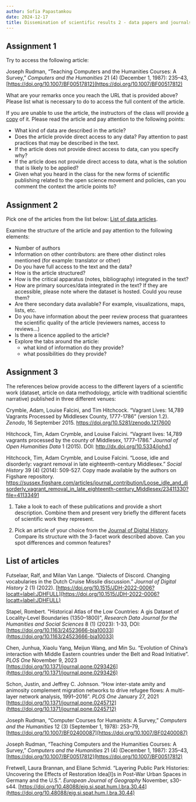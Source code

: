```yaml
---
author: Sofia Papastamkou 
date: 2024-12-17
title: Dissemination of scientific results 2 - data papers and journals 
---
```


## Assignment 1 

Try to access the following article: 

Joseph Rudman, “Teaching Computers and the Humanities Courses: A Survey,” _Computers and the Humanities_ 21 (4) (December 1, 1987): 235–43, [https://doi.org/10.1007/BF00517812](https://doi.org/10.1007/BF00517812)  

What are your remarks once you reach the URL that is provided above? Please list what is necessary to do to access the full content of the article. 

If you are unable to use the article, the instructors of the class will provide [a copy](/assets/data/rudman-1987-teaching-computers-and-the-humanities-courses-a-survey.pdf) of it. Please read the article and pay attention to the following points: 

- What kind of data are described in the article?
- Does the article provide direct access to any data? Pay attention to past practices that may be described in the text. 
- If the article does not provide direct access to data, can you specify why? 
- If the article does not provide direct access to data, what is the solution that is likely to be applied? 
- Given what you heard in the class for the new forms of scientific publishing related to the open science movement and policies, can you comment the context the article points to? 

## Assignment 2

Pick one of the articles from the list below: [List of data articles](#list-of-articles).

Examine the structure of the article and pay attention to the following elements: 

- Number of authors
- Information on other contributors: are there other distinct roles mentioned (for example: translator or other)
- Do you have full access to the text and the data? 
- How is the article structured? 
- How is the critical apparatus (notes, bibliography) integrated in the text?
- How are primary sources/data integrated in the text? If they are accessible, please note where the dataset is hosted. Could you reuse them?
- Are there secondary data available? For example, visualizations, maps, lists, etc.
- Do you have information about the peer review process that guarantees the scientific quality of the article (reviewers names, access to reviews...)
- Is there a licence applied to the article?
- Explore the tabs around the article: 
	- what kind of information do they provide?
	- what possibilities do they provide?

## Assignment 3 

The references below provide access to the different layers of a scientific work (dataset, article on data methodology, article with traditional scientific narrative) published in three different venues: 

Crymble, Adam, Louise Falcini, and Tim Hitchcock. “Vagrant Lives: 14,789 Vagrants Processed by Middlesex County, 1777-1786” (version 1.2). _Zenodo_, 16 September 2015. https://doi.org/10.5281/zenodo.1217600 

Hitchcock, Tim, Adam Crymble, and Louise Falcini. “Vagrant lives: 14,789 vagrants processed by the county of Middlesex, 1777–1786.” _Journal of Open Humanities Data_ 1 (2015). DOI: http://dx.doi.org/10.5334/johd.1 

Hitchcock, Tim, Adam Crymble, and Louise Falcini. “Loose, idle and disorderly: vagrant removal in late eighteenth-century Middlesex.” _Social History_ 39 (4) (2014): 509-527. Copy made available by the authors on Figshare repository. https://sussex.figshare.com/articles/journal_contribution/Loose_idle_and_disorderly_vagrant_removal_in_late_eighteenth-century_Middlesex/23411330?file=41133491  

1. Take a look to each of these publications and provide a short description. Combine them and present very briefly the different facets of scientific work they represent. 

2. Pick an article of your choice from the [Journal of Digital History](https://journalofdigitalhistory.org/en). Compare its structure with the 3-facet work described above. Can you spot differences and common features?



## List of articles  

Futselaar, Ralf, and Milan Van Lange. “Dialects of Discord. Changing vocabularies in the Dutch Cruise Missile discussion.” _Journal of Digital History_ 2 (1) (2022). [https://doi.org/10.1515/JDH-2022-0006?locatt=label:JDHFULL](https://doi.org/10.1515/JDH-2022-0006?locatt=label:JDHFULL) 

Stapel, Rombert. "Historical Atlas of the Low Countries: A gis Dataset of Locality-Level Boundaries (1350–1800)", _Research Data Journal for the Humanities and Social Sciences_ 8 (1) (2023): 1-33, DOI: [https://doi.org/10.1163/24523666-bja10033](https://doi.org/10.1163/24523666-bja10033) 

Chen, Junhua, Xiaolu Yang, Meijun Wang, and Min Su. “Evolution of China’s interaction with Middle Eastern countries under the Belt and Road Initiative”. _PLOS One_ November 9, 2023
[https://doi.org/10.1371/journal.pone.0293426](https://doi.org/10.1371/journal.pone.0293426) 

Schon, Justin, and Jeffrey C. Johnson. “How inter-state amity and animosity complement migration networks to drive refugee flows: A multi-layer network analysis, 1991–2016”. _PLOS One_ January 27, 2021 [https://doi.org/10.1371/journal.pone.0245712](https://doi.org/10.1371/journal.pone.0245712)   

Joseph Rudman, “Computer Courses for Humanists: A Survey,” _Computers and the Humanities_ 12 (3) (September 1, 1978): 253–79, [https://doi.org/10.1007/BF02400087](https://doi.org/10.1007/BF02400087)

Joseph Rudman, “Teaching Computers and the Humanities Courses: A Survey,” _Computers and the Humanities_ 21 (4) (December 1, 1987): 235–43, [https://doi.org/10.1007/BF00517812](https://doi.org/10.1007/BF00517812) 

Fretwell, Laura Brannan, and Eliane Schmid. “Layering Public Park Histories: Uncovering the Effects of Restoration Idea[l]s in Post-War Urban Spaces in Germany and the U.S.”. _European Journal of Geography_ November, s30-s44. [https://doi.org/10.48088/ejg.si.spat.hum.l.bra.30.44](https://doi.org/10.48088/ejg.si.spat.hum.l.bra.30.44)


